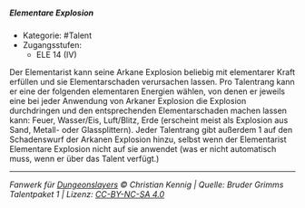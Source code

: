 <!---
Dies ist ein Fanwerk für DUNGEONSLAYERS © von Christian Kennig

Quellen:      [Bruder Grimms Talentpaket 1](https://www.f-space.de/ds4/downloads.html)
              [Talentbeschreibungen](https://www.f-space.de/ds4/tools-talentcards.html)
License:      [CC-BY-NC-SA 4.0](https://creativecommons.org/licenses/by-nc-sa/4.0/deed.de)
Richtlinien:  [Fanwerkrichtlinien](https://www.dungeonslayers.net/fanwerk-richtlinien/)
Autor:        Zauberlehrling
-->

##### Elementare Explosion

- Kategorie: #Talent
- Zugangsstufen:
  - ELE 14 (IV)

Der Elementarist kann seine Arkane Explosion beliebig mit elementarer Kraft erfüllen und sie Elementarschaden verursachen lassen. Pro Talentrang kann er eine der folgenden elementaren Energien wählen, von denen er jeweils eine bei jeder Anwendung von Arkaner Explosion die Explosion durchdringen und den entsprechenden Elementarschaden machen lassen kann: Feuer, Wasser/Eis, Luft/Blitz, Erde (erscheint meist als Explosion aus Sand, Metall- oder Glassplittern). Jeder Talentrang gibt außerdem 1 auf den Schadenswurf der Arkanen Explosion hinzu, selbst wenn der Elementarist Elementare Explosion nicht auf sie anwendet (was er nicht automatisch muss, wenn er über das Talent verfügt.)

---

_Fanwerk für [Dungeonslayers](https://www.dungeonslayers.net/) © Christian Kennig | Quelle: Bruder Grimms Talentpaket 1 | Lizenz: [CC-BY-NC-SA 4.0](https://creativecommons.org/licenses/by-nc-sa/4.0/deed.de)_
